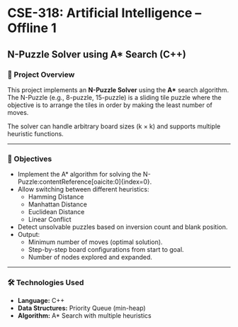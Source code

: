 # CSE-318: Artificial Intelligence – Offline 1  
## N-Puzzle Solver using A* Search (C++)

### 📌 Project Overview
This project implements an **N-Puzzle Solver** using the **A\*** search algorithm.  
The N-Puzzle (e.g., 8-puzzle, 15-puzzle) is a sliding tile puzzle where the objective is to arrange the tiles in order by making the least number of moves.  

The solver can handle arbitrary board sizes (k × k) and supports multiple heuristic functions.

---

### 🎯 Objectives
- Implement the A\* algorithm for solving the N-Puzzle:contentReference[oaicite:0]{index=0}.
- Allow switching between different heuristics:
  - Hamming Distance
  - Manhattan Distance
  - Euclidean Distance
  - Linear Conflict
- Detect unsolvable puzzles based on inversion count and blank position.
- Output:
  - Minimum number of moves (optimal solution).
  - Step-by-step board configurations from start to goal.
  - Number of nodes explored and expanded.

---

### 🛠️ Technologies Used
- **Language:** C++ 
- **Data Structures:** Priority Queue (min-heap)
- **Algorithm:** A\* Search with multiple heuristics



